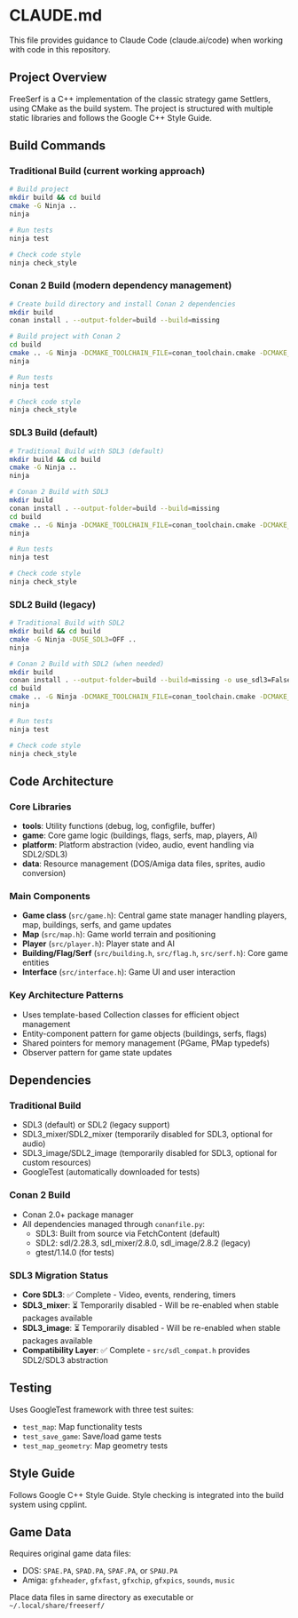# CLAUDE.md

This file provides guidance to Claude Code (claude.ai/code) when working with code in this repository.

## Project Overview

FreeSerf is a C++ implementation of the classic strategy game Settlers, using CMake as the build system. The project is structured with multiple static libraries and follows the Google C++ Style Guide.

## Build Commands

### Traditional Build (current working approach)
```bash
# Build project
mkdir build && cd build
cmake -G Ninja ..
ninja

# Run tests
ninja test

# Check code style
ninja check_style
```

### Conan 2 Build (modern dependency management)
```bash
# Create build directory and install Conan 2 dependencies
mkdir build
conan install . --output-folder=build --build=missing

# Build project with Conan 2
cd build
cmake .. -G Ninja -DCMAKE_TOOLCHAIN_FILE=conan_toolchain.cmake -DCMAKE_BUILD_TYPE=Debug
ninja

# Run tests
ninja test

# Check code style
ninja check_style
```

### SDL3 Build (default)
```bash
# Traditional Build with SDL3 (default)
mkdir build && cd build
cmake -G Ninja ..
ninja

# Conan 2 Build with SDL3
mkdir build
conan install . --output-folder=build --build=missing
cd build
cmake .. -G Ninja -DCMAKE_TOOLCHAIN_FILE=conan_toolchain.cmake -DCMAKE_BUILD_TYPE=Debug
ninja

# Run tests
ninja test

# Check code style
ninja check_style
```

### SDL2 Build (legacy)
```bash
# Traditional Build with SDL2
mkdir build && cd build
cmake -G Ninja -DUSE_SDL3=OFF ..
ninja

# Conan 2 Build with SDL2 (when needed)
mkdir build
conan install . --output-folder=build --build=missing -o use_sdl3=False
cd build
cmake .. -G Ninja -DCMAKE_TOOLCHAIN_FILE=conan_toolchain.cmake -DCMAKE_BUILD_TYPE=Debug -DUSE_SDL3=OFF
ninja

# Run tests
ninja test

# Check code style
ninja check_style
```

## Code Architecture

### Core Libraries

- **tools**: Utility functions (debug, log, configfile, buffer)
- **game**: Core game logic (buildings, flags, serfs, map, players, AI)
- **platform**: Platform abstraction (video, audio, event handling via SDL2/SDL3)
- **data**: Resource management (DOS/Amiga data files, sprites, audio conversion)

### Main Components

- **Game class** (`src/game.h`): Central game state manager handling players, map, buildings, serfs, and game updates
- **Map** (`src/map.h`): Game world terrain and positioning
- **Player** (`src/player.h`): Player state and AI
- **Building/Flag/Serf** (`src/building.h`, `src/flag.h`, `src/serf.h`): Core game entities
- **Interface** (`src/interface.h`): Game UI and user interaction

### Key Architecture Patterns

- Uses template-based Collection classes for efficient object management
- Entity-component pattern for game objects (buildings, serfs, flags)
- Shared pointers for memory management (PGame, PMap typedefs)
- Observer pattern for game state updates

## Dependencies

### Traditional Build
- SDL3 (default) or SDL2 (legacy support)
- SDL3_mixer/SDL2_mixer (temporarily disabled for SDL3, optional for audio)
- SDL3_image/SDL2_image (temporarily disabled for SDL3, optional for custom resources)
- GoogleTest (automatically downloaded for tests)

### Conan 2 Build
- Conan 2.0+ package manager
- All dependencies managed through `conanfile.py`:
  - SDL3: Built from source via FetchContent (default)
  - SDL2: sdl/2.28.3, sdl_mixer/2.8.0, sdl_image/2.8.2 (legacy)
  - gtest/1.14.0 (for tests)

### SDL3 Migration Status
- **Core SDL3**: ✅ Complete - Video, events, rendering, timers
- **SDL3_mixer**: ⏳ Temporarily disabled - Will be re-enabled when stable packages available
- **SDL3_image**: ⏳ Temporarily disabled - Will be re-enabled when stable packages available
- **Compatibility Layer**: ✅ Complete - `src/sdl_compat.h` provides SDL2/SDL3 abstraction

## Testing

Uses GoogleTest framework with three test suites:
- `test_map`: Map functionality tests
- `test_save_game`: Save/load game tests  
- `test_map_geometry`: Map geometry tests

## Style Guide

Follows Google C++ Style Guide. Style checking is integrated into the build system using cpplint.

## Game Data

Requires original game data files:
- DOS: `SPAE.PA`, `SPAD.PA`, `SPAF.PA`, or `SPAU.PA`
- Amiga: `gfxheader`, `gfxfast`, `gfxchip`, `gfxpics`, `sounds`, `music`

Place data files in same directory as executable or `~/.local/share/freeserf/`